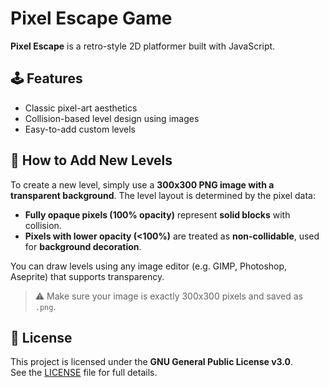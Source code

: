 # Pixel Escape Game

**Pixel Escape** is a retro-style 2D platformer built with JavaScript.

## 🕹️ Features

- Classic pixel-art aesthetics
- Collision-based level design using images
- Easy-to-add custom levels

## 🧱 How to Add New Levels

To create a new level, simply use a **300x300 PNG image with a transparent background**. The level layout is determined by the pixel data:

- **Fully opaque pixels (100% opacity)** represent **solid blocks** with collision.
- **Pixels with lower opacity (<100%)** are treated as **non-collidable**, used for **background decoration**.

You can draw levels using any image editor (e.g. GIMP, Photoshop, Aseprite) that supports transparency.

> ⚠️ Make sure your image is exactly 300x300 pixels and saved as `.png`.

## 📜 License

This project is licensed under the **GNU General Public License v3.0**.  
See the [LICENSE](./LICENSE) file for full details.